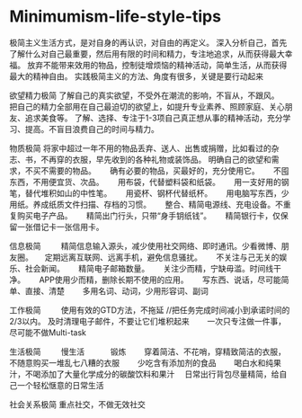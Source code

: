 # Minimumism-life-style-tips

极简主义生活方式，是对自身的再认识，对自由的再定义。
深入分析自己，首先了解什么对自己最重要，然后用有限的时间和精力，专注地追求，从而获得最大幸福。
放弃不能带来效用的物品，控制徒增烦恼的精神活动，简单生活，从而获得最大的精神自由。
实践极简主义的方法、角度有很多，关键是要行动起来


欲望精力极简
了解自己的真实欲望，不受外在潮流的影响，不盲从，不跟风。　　
把自己的精力全部用在自己最迫切的欲望上，如提升专业素养、照顾家庭、关心朋友、追求美食等。
了解、选择、专注于1-3项自己真正想从事的精神活动，充分学习、提高。不盲目浪费自己的时间与精力。


物质极简
将家中超过一年不用的物品丢弃、送人、出售或捐赠，比如看过的杂志、书，不再穿的衣服，早先收到的各种礼物或装饰品。
明确自己的欲望和需求，不买不需要的物品。　　
确有必要的物品，买最好的，充分使用它。　　
不囤东西，不用便宜货、次品。　　
用布袋，代替塑料袋和纸袋。　　
用一支好用的钢笔，替代堆积如山的中性笔。　　
用瓷杯、钢杯代替纸杯。　　
用电脑写东西，少用纸。养成纸质文件扫描、存档的习惯。　　
整合、精简电源线、充电设备。不重复购买电子产品。　　
精简出门行头，只带“身手钥纸钱”。　　
精简银行卡，仅保留一张借记卡一张信用卡。


信息极简 　　
精简信息输入源头，减少使用社交网络、即时通讯。少看微博、朋友圈。　　定期远离互联网、远离手机，避免信息骚扰。　　
不关注与己无关的娱乐、社会新闻。　　
精简电子邮箱数量。　　
关注少而精，宁缺毋滥。时间线干净。　　
APP使用少而精，删除长期不使用的应用。　　
写东西、说话，尽可能简单、直接、清楚　　
多用名词、动词，少用形容词、副词


工作极简 　　
使用有效的GTD方法，不拖延 //把任务完成时间减小到承诺时间的2/3以内。
及时清理电子邮件，不要让它们堆积起来　　
一次只专注做一件事，尽可能不做Multi-task

生活极简 　　
慢生活　　　
锻炼　　
穿着简洁、不花哨，穿精致简洁的衣服，不随意购买一堆乱七八糟的衣服　　
少吃含有添加剂的食品　　
喝白水和纯果汁，不喝添加了大量化学成分的碳酸饮料和果汁　
日常出行背包尽量精简，给自己一个轻松惬意的日常生活　


社会关系极简
重点社交，不做无效社交

